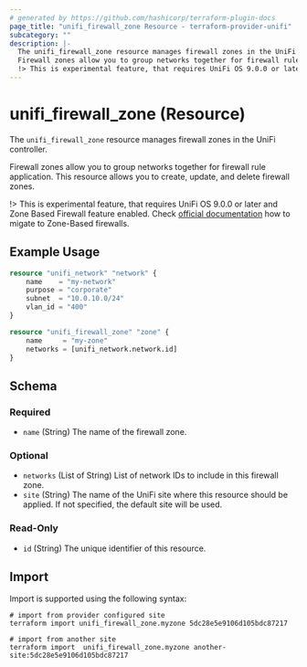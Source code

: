 ```yaml
---
# generated by https://github.com/hashicorp/terraform-plugin-docs
page_title: "unifi_firewall_zone Resource - terraform-provider-unifi"
subcategory: ""
description: |-
  The unifi_firewall_zone resource manages firewall zones in the UniFi controller.
  Firewall zones allow you to group networks together for firewall rule application. This resource allows you to create, update, and delete firewall zones.
  !> This is experimental feature, that requires UniFi OS 9.0.0 or later and Zone Based Firewall feature enabled. Check official documentation https://help.ui.com/hc/en-us/articles/28223082254743-Migrating-to-Zone-Based-Firewalls-in-UniFi how to migate to Zone-Based firewalls.
---
```


# unifi_firewall_zone (Resource)

The `unifi_firewall_zone` resource manages firewall zones in the UniFi controller.

Firewall zones allow you to group networks together for firewall rule application. This resource allows you to create, update, and delete firewall zones.

!> This is experimental feature, that requires UniFi OS 9.0.0 or later and Zone Based Firewall feature enabled. Check [official documentation](https://help.ui.com/hc/en-us/articles/28223082254743-Migrating-to-Zone-Based-Firewalls-in-UniFi) how to migate to Zone-Based firewalls.

## Example Usage

```terraform
resource "unifi_network" "network" {
    name    = "my-network"
    purpose = "corporate"
    subnet  = "10.0.10.0/24"
    vlan_id = "400"
}

resource "unifi_firewall_zone" "zone" {
    name     = "my-zone"
    networks = [unifi_network.network.id]
}
```

<!-- schema generated by tfplugindocs -->
## Schema

### Required

- `name` (String) The name of the firewall zone.

### Optional

- `networks` (List of String) List of network IDs to include in this firewall zone.
- `site` (String) The name of the UniFi site where this resource should be applied. If not specified, the default site will be used.

### Read-Only

- `id` (String) The unique identifier of this resource.

## Import

Import is supported using the following syntax:

```shell
# import from provider configured site
terraform import unifi_firewall_zone.myzone 5dc28e5e9106d105bdc87217

# import from another site
terraform import  unifi_firewall_zone.myzone another-site:5dc28e5e9106d105bdc87217
```
